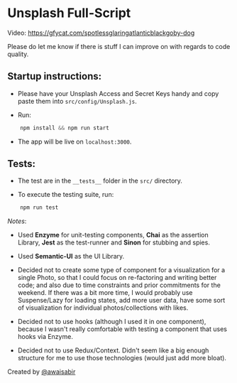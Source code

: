 # Unsplash Full-Script

Video: https://gfycat.com/spotlessglaringatlanticblackgoby-dog

Please do let me know if there is stuff I can improve on with regards to code quality.

## Startup instructions:

- Please have your Unsplash Access and Secret Keys handy and copy paste them into `src/config/Unsplash.js`.

- Run:
```js
    npm install && npm run start
```

- The app will be live on `localhost:3000`.


## Tests:

- The test are in the `__tests__` folder in the `src/` directory.

- To execute the testing suite, run:
```js
    npm run test
```


*Notes*:

- Used **Enzyme** for unit-testing components, **Chai** as the assertion Library, **Jest** as the test-runner and **Sinon** for stubbing and spies.

- Used **Semantic-UI** as the UI Library.

- Decided not to create some type of component for a visualization for a single Photo, so that I could focus on re-factoring and writing better code; and also due to time constraints and prior commitments for the weekend. If there was a bit more time, I would probably use Suspense/Lazy for loading states, add more user data, have some sort of visualization for individual photos/collections with likes.

- Decided not to use hooks (although I used it in one component), because I wasn't really comfortable with testing a component that uses hooks via Enzyme.

- Decided not to use Redux/Context. Didn't seem like a big enough structure for me to use those technologies (would just add more bloat).

Created by [@awaisabir](https://github.com/awaisabir)
